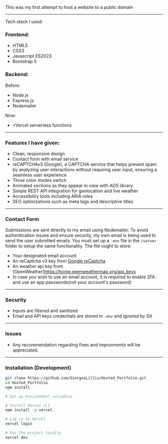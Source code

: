 This was my first attempt to host a website to a public domain

---

Tech stack I used:

### Frontend:

- HTML5
- CSS3
- Javascript ES2023
- Bootstrap 5

### Backend:

Before:

- Node.js
- Express.js
- Nodemailer

Now:

- +Vercel serverless functions

---

### Features I have given:

- Clean, responsive design
- Contact form with email service
- reCAPTCHAv3 (Google), a CAPTCHA service that helps prevent spam by analyzing user interactions without requiring user input, ensuring a seamless user experience
- Three color modes switch
- Animated sections as they appear in view with AOS library
- Simple REST API integration for geolocation and live weather
- Accessibility tools including ARIA roles
- SEO optimizations such as meta tags and descriptive titles

---

### Contact Form

Submissions are sent directly to my email using Nodemailer. To avoid authentication issues and ensure security, my own email is being used to send the user submitted emails.
You must set up a `.env` file in the `/server` folder to setup the same functionality. The file ought to store:

- Your designated email account
- An reCaptcha v3 key from [Google reCaptcha](https://cloud.google.com/security/products/recaptcha?hl=el)
- An weather api key from [OpenWeather]https://home.openweathermap.org/api_keys
- In case you wish to use an email account, it is required to enable 2FA and use an app passwords(not your account's password)

---

### Security

- Inputs are filtered and sanitized
- Email and API keys credentials are stored in `.env` and ignored by Git

---

### Issues

- Any recommendation regarding fixes and improvments will be appreciated.

---

### Installation (Development)

```bash
git clone https://github.com/GiorgosLillis/Hosted_Portfolio.git
cd Hosted_Portfolio
npm install

# Set up environment variables

# Install Vercel CLI
npm install -g vercel

# Log in to Vercel
vercel login

# Run the project locally
vercel dev

```
